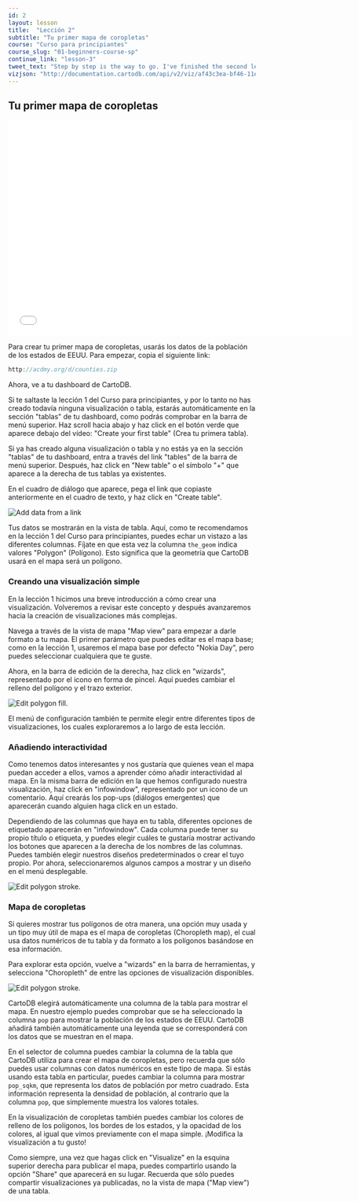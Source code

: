 ```yaml
---
id: 2
layout: lesson
title:  "Lección 2"
subtitle: "Tu primer mapa de coropletas"
course: "Curso para principiantes"
course_slug: "01-beginners-course-sp"
continue_link: "lesson-3"
tweet_text: "Step by step is the way to go. I've finished the second lesson of the map academy. Check it out"
vizjson: "http://documentation.cartodb.com/api/v2/viz/af43c3ea-bf46-11e3-8153-0edbca4b5057/viz.json"
---
```


## Tu primer mapa de coropletas

<p><iframe src="//player.vimeo.com/video/81042811?byline=0" width="700" height="438" frameborder="0"> </iframe></p>

Para crear tu primer mapa de coropletas, usarás los datos de la población de los estados de EEUU. Para empezar, copia el siguiente link:

~~~javascript
http://acdmy.org/d/counties.zip
~~~

Ahora, ve a tu dashboard de CartoDB.  

Si te saltaste la lección 1 del Curso para principiantes, y por lo tanto no has creado todavía ninguna visualización o tabla, estarás automáticamente en la sección "tablas" de tu dashboard, como podrás comprobar en la barra de menú superior. Haz scroll hacia abajo y haz click en el botón verde que aparece debajo del vídeo: "Create your first table" (Crea tu primera tabla).

Si ya has creado alguna visualización o tabla y no estás ya en la sección "tablas" de tu dashboard, entra a través del link "tables" de la barra de menú superior. Después, haz click en "New table" o el símbolo "+" que aparece a la derecha de tus tablas ya existentes.

En el cuadro de diálogo que aparece, pega el link que copiaste anteriormente en el cuadro de texto, y haz click en "Create table". 

![Add data from a link]({{site.baseurl}}/img/course1/lesson2/newtableURL.png)

Tus datos se mostrarán en la vista de tabla. Aquí, como te recomendamos en la lección 1 del Curso para principiantes, puedes echar un vistazo a las diferentes columnas. Fíjate en que esta vez la columna `the_geom` indica valores "Polygon" (Polígono). Esto significa que la geometría que CartoDB usará en el mapa será un polígono.

### Creando una visualización simple

En la lección 1 hicimos una breve introducción a cómo crear una visualización. Volveremos a revisar este concepto y después avanzaremos hacia la creación de visualizaciones más complejas.

Navega a través de la vista de mapa "Map view" para empezar a darle formato a tu mapa. El primer parámetro que puedes editar es el mapa base; como en la lección 1, usaremos el mapa base por defecto "Nokia Day", pero puedes seleccionar cualquiera que te guste.

Ahora, en la barra de edición de la derecha, haz click en "wizards", representado por el icono en forma de pincel. Aquí puedes cambiar el relleno del polígono y el trazo exterior.

![Edit polygon fill.]({{site.baseurl}}/img/course1/lesson2/polygonfill.png)

El menú de configuración también te permite elegir entre diferentes tipos de visualizaciones, los cuales exploraremos a lo largo de esta lección.

### Añadiendo interactividad
Como tenemos datos interesantes y nos gustaría que quienes vean el mapa puedan acceder a ellos, vamos a aprender cómo añadir interactividad al mapa. En la misma barra de edición en la que hemos configurado nuestra visualización, haz click en "infowindow", representado por un icono de un comentario. Aquí crearás los pop-ups (diálogos emergentes) que aparecerán cuando alguien haga click en un estado.

Dependiendo de las columnas que haya en tu tabla, diferentes opciones de etiquetado aparecerán en "infowindow". Cada columna puede tener su propio título o etiqueta, y puedes elegir cuáles te gustaría mostrar activando los botones que aparecen a la derecha de los nombres de las columnas. Puedes también elegir nuestros diseños predeterminados o crear el tuyo propio. Por ahora, seleccionaremos algunos campos a mostrar y un diseño en el menú desplegable.

![Edit polygon stroke.]({{site.baseurl}}/img/course1/lesson2/infowindow.png)


### Mapa de coropletas

Si quieres mostrar tus polígonos de otra manera, una opción muy usada y un tipo muy útil de mapa es el mapa de coropletas (Choropleth map), el cual usa datos numéricos de tu tabla y da formato a los polígonos basándose en esa información.

Para explorar esta opción, vuelve a "wizards" en la barra de herramientas, y selecciona "Choropleth" de entre las opciones de visualización disponibles.

![Edit polygon stroke.]({{site.baseurl}}/img/course1/lesson2/choropleth.png)

CartoDB elegirá automáticamente una columna de la tabla para mostrar el mapa. En nuestro ejemplo puedes comprobar que se ha seleccionado la columna `pop` para mostrar la población de los estados de EEUU. CartoDB añadirá también automáticamente una leyenda que se corresponderá con los datos que se muestran en el mapa.

En el selector de columna puedes cambiar la columna de la tabla que CartoDB utiliza para crear el mapa de coropletas, pero recuerda que sólo puedes usar columnas con datos numéricos en este tipo de mapa. Si estás usando esta tabla en particular, puedes cambiar la columna para mostrar `pop_sqkm`, que representa los datos de población por metro cuadrado. Esta información representa la densidad de población, al contrario que la columna `pop`, que simplemente muestra los valores totales.

En la visualización de coropletas también puedes cambiar los colores de relleno de los polígonos, los bordes de los estados, y la opacidad de los colores, al igual que vimos previamente con el mapa simple. ¡Modifica la visualización a tu gusto!

Como siempre, una vez que hagas click en "Visualize" en la esquina superior derecha para publicar el mapa, puedes compartirlo usando la opción "Share" que aparecerá en su lugar. Recuerda que sólo puedes compartir visualizaciones ya publicadas, no la vista de mapa ("Map view") de una tabla.